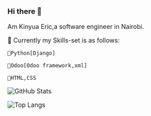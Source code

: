 ### Hi there 👋

<!--
**Kinyuaeric/Kinyuaeric** is a ✨ _special_ ✨ repository because its `README.md` (this file) appears on your GitHub profile.

Here are some ideas to get you started:

- 🔭 I’m currently working on building Odoo modules using Odoo framework
- 🌱 I’m currently learning Android Development.
- 👯 I’m looking to collaborate on ...
- 🤔 I’m looking for help with ...
- 💬 Ask me about ...
- 📫 How to reach me: ...
- 😄 Pronouns: ...
- ⚡ Fun fact: ...
-->

 Am Kinyua Eric,a software engineer in Nairobi.

🔵️ Currently my Skills-set is as follows:

    🔸️Python[Django]
    
    🔸️Odoo[Odoo framework,xml]
    
    🔸️HTML,CSS


 ![GitHub Stats](https://github-readme-stats.vercel.app/api?username=Kinyuaeric&theme=radical)
 
 ![Top Langs](https://github-readme-stats.vercel.app/api/top-langs/?username=Kinyuaeric&show_icons=true&theme=radical)

<!-- <img src="https://github-readme-stats.vercel.app/api/top-langs?username=Kinyuaeric"/> -->
